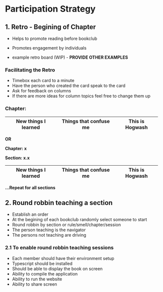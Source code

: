 # Participation Strategy

## 1. Retro - Begining of Chapter

- Helps to promote reading before bookclub
- Promotes engagement by individuals

- example retro board (WIP) - **PROVIDE OTHER EXAMPLES**

### Facilitating the Retro

- Timebox each card to a minute
- Have the person who created the card speak to the card
- Ask for feedback on columns
- If there are more ideas for column topics feel free to change them up

### Chapter:

| New things I learned | Things that confuse me | This is Hogwash         |
|:---:                 |:---:                   |:---:                    |

**OR**

**Chapter: x**

**Section: x.x**

| New things I learned | Things that confuse me | This is Hogwash         |
|:---:                 |:---:                   |:---:                    |

**...Repeat for all sections**

## 2. Round robbin teaching a section

- Establish an order
- At the begining of each bookclub randomly select someone to start
- Round robbin by section or rule/smell/chapter/session
- The person teaching is the navigator
- The persons not teaching are driving

### 2.1 To enable round robbin teaching sessions

- Each member should have their environment setup
- Typescript should be installed
- Should be able to display the book on screen
- Ability to compile the application
- Ability to run the website
- Ability to share screen
